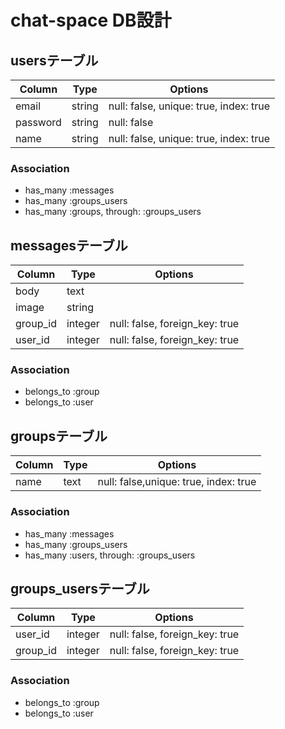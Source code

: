 	
# chat-space DB設計
## usersテーブル
|Column|Type|Options|
|------|----|-------|
|email|string|null: false, unique: true, index: true|
|password|string|null: false|
|name|string|null: false, unique: true, index: true|

### Association
- has_many :messages
- has_many :groups_users
- has_many  :groups,  through:  :groups_users


## messagesテーブル
|Column|Type|Options|
|------|----|-------|
|body|text||
|image|string||
|group_id|integer|null: false, foreign_key: true|
|user_id|integer|null: false, foreign_key: true|

### Association
- belongs_to :group
- belongs_to :user

## groupsテーブル
|Column|Type|Options|
|------|----|-------|
|name|text|null: false,unique: true, index: true|

### Association
- has_many :messages
- has_many :groups_users
- has_many  :users,  through:  :groups_users


## groups_usersテーブル
|Column|Type|Options|
|------|----|-------|
|user_id|integer|null: false, foreign_key: true|
|group_id|integer|null: false, foreign_key: true|

### Association
- belongs_to :group
- belongs_to :user